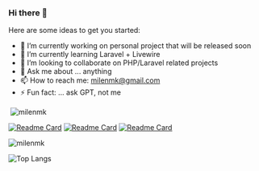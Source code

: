 ### Hi there 👋

Here are some ideas to get you started:

- 🔭 I’m currently working on personal project that will be released soon
- 🌱 I’m currently learning Laravel + Livewire
- 👯 I’m looking to collaborate on PHP/Laravel related projects
- 💬 Ask me about ... anything
- 📫 How to reach me: milenmk@gmail.com
- ⚡ Fun fact: ... ask GPT, not me

<p>&nbsp;<img align="center" src="https://github-readme-stats.vercel.app/api?username=milenmk&show_icons=true&locale=en" alt="milenmk" /></p>

[![Readme Card](https://github-readme-stats.vercel.app/api/pin/?username=milenmk&repo=laravel-livewire-crud)](https://github.com/milenmk/laravel-livewire-crud)
[![Readme Card](https://github-readme-stats.vercel.app/api/pin/?username=milenmk&repo=Laravel-Filament-Password-Manager)](https://github.com/milenmk/Laravel-Filament-Password-Manager)
[![Readme Card](https://github-readme-stats.vercel.app/api/pin/?username=milenmk&repo=Hierarchy-Product-Category-Drop-Down-WordPress-plugin)](https://github.com/milenmk/Hierarchy-Product-Category-Drop-Down-WordPress-plugin)

<p><img align="center" src="https://github-readme-streak-stats.herokuapp.com/?user=milenmk&" alt="milenmk" /></p>

![Top Langs](https://github-readme-stats.vercel.app/api/top-langs/?username=anuraghazra&layout=compact)
